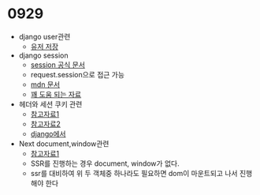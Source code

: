 # 0929

- django user관련
  - [유저 저장](https://stackoverflow.com/questions/17849488/how-to-update-request-user-in-django)
- django session
  - [session 공식 문서](https://docs.djangoproject.com/en/3.2/topics/http/sessions/)
  - request.session으로 접근 가능
  - [mdn 문서](https://developer.mozilla.org/ko/docs/Learn/Server-side/Django/Sessions)
  - [꽤 도움 되는 자료](https://it-eldorado.tistory.com/75)
- 헤더와 세션 쿠키 관련
  - [참고자료1](https://wp.mytrails.io/stub/?mod=document&uid=7)
  - [참고자료2](https://cjh5414.github.io/cookie-and-session/)
  - [django에서](http://recordingbetter.com/drf/2017/08/02/Session-%EC%9D%B8%EC%A6%9D%EA%B3%BC-Token-%EC%9D%B8%EC%A6%9D)
- Next document,window관련
  - [참고자료1](https://sumini.dev/issue/000-nextjs-window,document-is-not-defined/)
  - SSR를 진행하는 경우 document, window가 없다.
  - ssr를 대비하여 위 두 객체중 하나라도 필요하면 dom이 마운트되고 나서 진행해야 한다